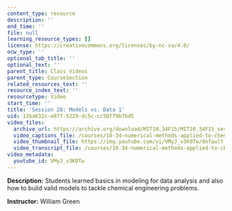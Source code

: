 ```yaml
---
content_type: resource
description: ''
end_time: ''
file: null
learning_resource_types: []
license: https://creativecommons.org/licenses/by-nc-sa/4.0/
ocw_type: ''
optional_tab_title: ''
optional_text: ''
parent_title: Class Videos
parent_type: CourseSection
related_resources_text: ''
resource_index_text: ''
resourcetype: Video
start_time: ''
title: 'Session 28: Models vs. Data 1'
uid: 12ba632c-e87f-5229-dc5c-cc50f79b7bd5
video_files:
  archive_url: https://archive.org/download/MIT10.34F15/MIT10_34F15_ses28_300k.mp4
  video_captions_file: /courses/10-34-numerical-methods-applied-to-chemical-engineering-fall-2015/a528e848819a575b83aa67a6bfc2f804_VMyJ_v3K0Tw.vtt
  video_thumbnail_file: https://img.youtube.com/vi/VMyJ_v3K0Tw/default.jpg
  video_transcript_file: /courses/10-34-numerical-methods-applied-to-chemical-engineering-fall-2015/57d28c775498c0cc6ff37e2aa58e32b4_VMyJ_v3K0Tw.pdf
video_metadata:
  youtube_id: VMyJ_v3K0Tw
---
```


**Description:** Students learned basics in modeling for data analysis and also how to build valid models to tackle chemical engineering problems.

**Instructor:** William Green

